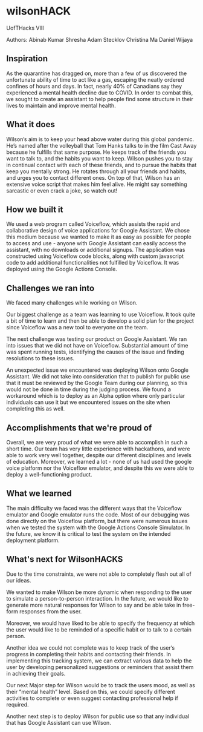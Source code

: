 # wilsonHACK
UofTHacks VIII

Authors:
Abinab Kumar Shresha
Adam Stecklov
Christina Ma
Daniel Wijaya

## Inspiration

As the quarantine has dragged on, more than a few of us discovered the unfortunate ability of time to act like a gas, escaping the neatly ordered confines of hours and days. In fact, nearly 40% of Canadians say they experienced a mental health decline due to COVID. In order to combat this, we sought to create an assistant to help people find some structure in their lives to maintain and improve mental health.

## What it does

Wilson’s aim is to keep your head above water during this global pandemic. He’s named after the volleyball that Tom Hanks talks to in the film Cast Away because he fulfills that same purpose. He keeps track of the friends you want to talk to, and the habits you want to keep. Wilson pushes you to stay in continual contact with each of these friends, and to pursue the habits that keep you mentally strong. He rotates through all your friends and habits, and urges you to contact different ones. On top of that, Wilson has an extensive voice script that makes him feel alive. He might say something sarcastic or even crack a joke, so watch out!

## How we built it

We used a web program called Voiceflow, which assists the rapid and collaborative design of voice applications for Google Assistant. We chose this medium because we wanted to make it as easy as possible for people to access and use - anyone with Google Assistant can easily access the assistant, with no downloads or additional signups. The application was constructed using Voiceflow code blocks, along with custom javascript code to add additional functionalities not fulfilled by Voiceflow. It was deployed using the Google Actions Console.

## Challenges we ran into

We faced many challenges while working on Wilson. 

Our biggest challenge as a team was learning to use Voiceflow. It took quite a bit of time to learn and then be able to develop a solid plan for the project since Voiceflow was a new tool to everyone on the team. 

The next challenge was testing our product on Google Assistant. We ran into issues that we did not have on Voiceflow. Substantial amount of time was spent running tests, identifying the causes of the issue and finding resolutions to these issues.

 An unexpected issue we encountered was deploying Wilson onto Google Assistant. We did not take into consideration that to publish for public use that it must be reviewed by the Google Team during our planning, so this would not be done in time during the judging process. We found a workaround which is to deploy as an Alpha option where only particular individuals can use it but we encountered issues on the site when completing this as well.

## Accomplishments that we're proud of

Overall, we are very proud of what we were able to accomplish in such a short time. Our team has very little experience with hackathons, and were able to work very well together, despite our different disciplines and levels of education. Moreover, we learned a lot - none of us had used the google voice platform nor the Voiceflow emulator, and despite this we were able to deploy a well-functioning product.

## What we learned

The main difficulty we faced was the different ways that the Voiceflow emulator and Google emulator runs the code. Most of our debugging was done directly on the Voiceflow platform, but there were numerous issues when we tested the system with the Google Actions Console Simulator. In the future, we know it is critical to test the system on the intended deployment platform.

## What's next for WilsonHACKS

Due to the time constraints, we were not able to completely flesh out all of our ideas. 

We wanted to make WIlson be more dynamic when responding to the user to simulate a person-to-person interaction. In the future, we would like to generate more natural responses for Wilson to say and be able take in free-form responses from the user. 

Moreover, we would have liked to be able to specify the frequency at which the user would like to be reminded of a specific habit or to talk to a certain person.

Another idea we could not complete was to keep track of the user’s progress in completing their habits and contacting their friends. In implementing this tracking system, we can extract various data to help the user by developing personalized suggestions or reminders that assist them in achieving their goals. 

Our next Major step for Wilson would be to track the users mood, as well as their “mental health” level. Based on this, we could specify different activities to complete or even suggest contacting professional help if required.

Another next step is to deploy Wilson for public use so that any individual that has Google Assistant can use Wilson. 
